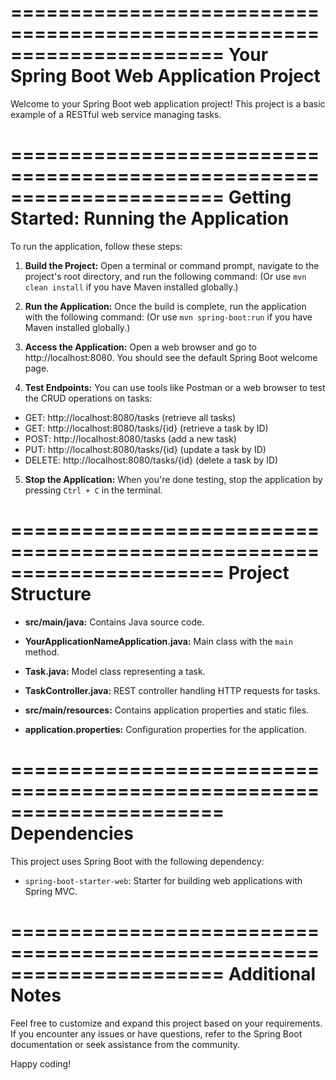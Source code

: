 ======================================================================
            Your Spring Boot Web Application Project
======================================================================

Welcome to your Spring Boot web application project! This project is a basic example of a RESTful web service managing tasks.

======================================================================
                  Getting Started: Running the Application
======================================================================

To run the application, follow these steps:

1. **Build the Project:**
   Open a terminal or command prompt, navigate to the project's root directory, and run the following command:
(Or use `mvn clean install` if you have Maven installed globally.)

2. **Run the Application:**
Once the build is complete, run the application with the following command:
(Or use `mvn spring-boot:run` if you have Maven installed globally.)

3. **Access the Application:**
Open a web browser and go to http://localhost:8080. You should see the default Spring Boot welcome page.

4. **Test Endpoints:**
You can use tools like Postman or a web browser to test the CRUD operations on tasks:
- GET: http://localhost:8080/tasks (retrieve all tasks)
- GET: http://localhost:8080/tasks/{id} (retrieve a task by ID)
- POST: http://localhost:8080/tasks (add a new task)
- PUT: http://localhost:8080/tasks/{id} (update a task by ID)
- DELETE: http://localhost:8080/tasks/{id} (delete a task by ID)

5. **Stop the Application:**
When you're done testing, stop the application by pressing `Ctrl + C` in the terminal.

======================================================================
                     Project Structure
======================================================================

- **src/main/java:** Contains Java source code.
- **YourApplicationNameApplication.java:** Main class with the `main` method.
- **Task.java:** Model class representing a task.
- **TaskController.java:** REST controller handling HTTP requests for tasks.

- **src/main/resources:** Contains application properties and static files.
- **application.properties:** Configuration properties for the application.

======================================================================
                         Dependencies
======================================================================

This project uses Spring Boot with the following dependency:
- `spring-boot-starter-web`: Starter for building web applications with Spring MVC.

======================================================================
                         Additional Notes
======================================================================

Feel free to customize and expand this project based on your requirements. If you encounter any issues or have questions, refer to the Spring Boot documentation or seek assistance from the community.

Happy coding!
